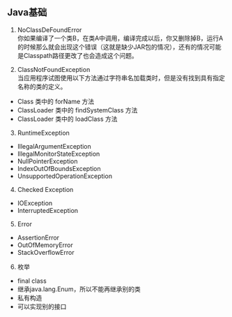 ## Java基础

1. NoClassDeFoundError  
你如果编译了一个类B，在类A中调用，编译完成以后，你又删除掉B，运行A的时候那么就会出现这个错误（这就是缺少JAR包的情况），还有的情况可能是Classpath路径更改了也会造成这个问题。

2. ClassNotFoundException  
当应用程序试图使用以下方法通过字符串名加载类时，但是没有找到具有指定名称的类的定义。
- Class 类中的 forName 方法
- ClassLoader 类中的 findSystemClass 方法
- ClassLoader 类中的 loadClass 方法

3. RuntimeException
- IllegalArgumentException
- IllegalMonitorStateException
- NullPointerException
- IndexOutOfBoundsException
- UnsupportedOperationException

4. Checked Exception
- IOException
- InterruptedException

5. Error
- AssertionError
- OutOfMemoryError
- StackOverflowError

6. 枚举
- final class
- 继承java.lang.Enum，所以不能再继承别的类
- 私有构造
- 可以实现别的接口


